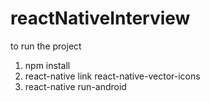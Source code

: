 # reactNativeInterview

to run the project 

1. npm install
2. react-native link react-native-vector-icons
3. react-native run-android
